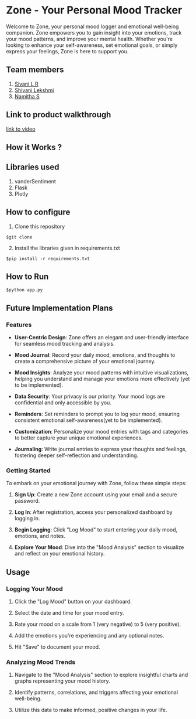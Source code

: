 # Zone - Your Personal Mood Tracker

Welcome to Zone, your personal mood logger and emotional well-being companion. Zone empowers you to gain insight into your emotions, track your mood patterns, and improve your mental health. Whether you're looking to enhance your self-awareness, set emotional goals, or simply express your feelings, Zone is here to support you.

## Team members
1. [Sivani L R](https://github.com/sivani-l-r)
2. [Shivani Lekshmi](https://github.com/ShivaniNair2003)
3. [Namitha S](https://github.com/Namitha-S-11465)

## Link to product walkthrough
   [link to video](<link>)

## How it Works ?


## Libraries used
1. vanderSentiment
2. Flask
3. Plotly
   
## How to configure
1. Clone this repository
```
$git clone 
```
2. Install the libraries given in requirements.txt
```
$pip install -r requirements.txt
```
   
## How to Run
```
$python app.py
```

## Future Implementation Plans

### Features

- **User-Centric Design**: Zone offers an elegant and user-friendly interface for seamless mood tracking and analysis.

- **Mood Journal**: Record your daily mood, emotions, and thoughts to create a comprehensive picture of your emotional journey.

- **Mood Insights**: Analyze your mood patterns with intuitive visualizations, helping you understand and manage your emotions more effectively (yet to be implemented).

- **Data Security**: Your privacy is our priority. Your mood logs are confidential and only accessible by you.

- **Reminders**: Set reminders to prompt you to log your mood, ensuring consistent emotional self-awareness(yet to be implemented).

- **Customization**: Personalize your mood entries with tags and categories to better capture your unique emotional experiences.

- **Journaling**: Write journal entries to express your thoughts and feelings, fostering deeper self-reflection and understanding.

### Getting Started <a name="getting-started"></a>

To embark on your emotional journey with Zone, follow these simple steps:

1. **Sign Up**: Create a new Zone account using your email and a secure password.

2. **Log In**: After registration, access your personalized dashboard by logging in.

3. **Begin Logging**: Click "Log Mood" to start entering your daily mood, emotions, and notes.

4. **Explore Your Mood**: Dive into the "Mood Analysis" section to visualize and reflect on your emotional history.

## Usage <a name="usage"></a>

### Logging Your Mood

1. Click the "Log Mood" button on your dashboard.

2. Select the date and time for your mood entry.

3. Rate your mood on a scale from 1 (very negative) to 5 (very positive).

4. Add the emotions you're experiencing and any optional notes.

5. Hit "Save" to document your mood.

### Analyzing Mood Trends

1. Navigate to the "Mood Analysis" section to explore insightful charts and graphs representing your mood history.

2. Identify patterns, correlations, and triggers affecting your emotional well-being.

3. Utilize this data to make informed, positive changes in your life.

